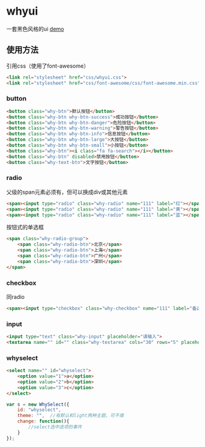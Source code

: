 # whyui

一套黑色风格的ui [demo](https://whyronnie.github.io/whyui)

## 使用方法

引用css（使用了font-awesome）

```html
<link rel="stylesheet" href="css/whyui.css">
<link rel="stylesheet" href="css/font-awesome/css/font-awesome.min.css">
```
### button

```html
<button class="why-btn">默认按钮</button>
<button class="why-btn why-btn-success">成功按钮</button>
<button class="why-btn why-btn-danger">危险按钮</button>
<button class="why-btn why-btn-warning">警告按钮</button>
<button class="why-btn why-btn-info">信息按钮</button>
<button class="why-btn why-btn-large">大按钮</button>
<button class="why-btn why-btn-small">小按钮</button>
<button class="why-btn"><i class="fa fa-search"></i></button>
<button class="why-btn" disabled>禁用按钮</button>
<button class="why-text-btn">文字按钮</button>
```

### radio

父级的span元素必须有，但可以换成div或其他元素
```html
<span><input type="radio" class="why-radio" name="111" label="红"></span>
<span><input type="radio" class="why-radio" name="111" label="黄"></span>
<span><input type="radio" class="why-radio" name="111" label="蓝"></span>
```
按钮式的单选框
```html
<span class="why-radio-group">
	<span class="why-radio-btn">北京</span>
	<span class="why-radio-btn">上海</span>
	<span class="why-radio-btn">广州</span>
	<span class="why-radio-btn">深圳</span>
</span>	
```

### checkbox

同radio
```html
<span><input type="checkbox" class="why-checkbox" name="111" label="备选项"></span>
```

### input
```html
<input type="text" class="why-input" placeholder="请输入">
<textarea name="" id="" class="why-textarea" cols="30" rows="5" placeholder="请输入"></textarea>
```

### whyselect

```html
<select name="" id="whyselect">
	<option value="1">a</option>
	<option value="2">b</option>
	<option value="3">c</option>
</select>
```
```javascript
var s = new WhySelect({
	id: "whyselect",
	theme: "",	//有默认和light两种主题，可不填
	change: function(){
		//select选中选项的事件
	}
});
```

